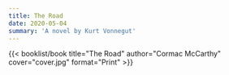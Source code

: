 ```yaml
---
title: The Road
date: 2020-05-04
summary: 'A novel by Kurt Vonnegut'
---
```


{{< booklist/book
title="The Road"
author="Cormac McCarthy"
cover="cover.jpg"
format="Print" >}}
